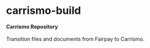 # carrismo-build

**Carrismo Repository**
<br>
<br>
Transition files and documents from Fairpay to Carrismo.
